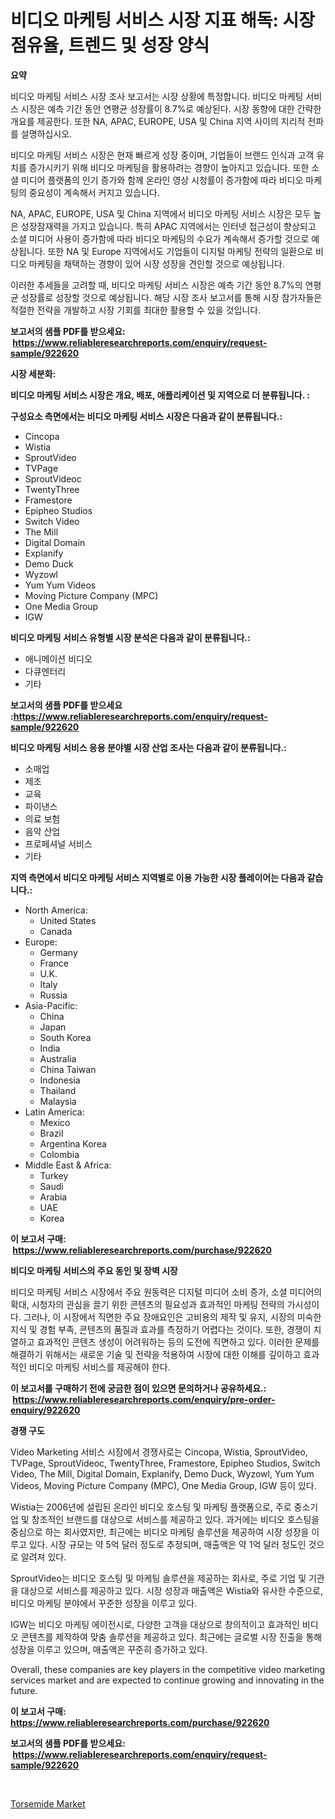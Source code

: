 <p><h1>비디오 마케팅 서비스 시장 지표 해독: 시장 점유율, 트렌드 및 성장 양식</h1></p><p><strong>요약</strong></p>
<p><p>비디오 마케팅 서비스 시장 조사 보고서는 시장 상황에 특정합니다.  비디오 마케팅 서비스 시장은 예측 기간 동안 연평균 성장률이 8.7%로 예상된다. 시장 동향에 대한 간략한 개요를 제공한다. 또한 NA, APAC, EUROPE, USA 및 China 지역 사이의 지리적 전파를 설명하십시오.</p><p>비디오 마케팅 서비스 시장은 현재 빠르게 성장 중이며, 기업들이 브랜드 인식과 고객 유치를 증가시키기 위해 비디오 마케팅을 활용하려는 경향이 높아지고 있습니다. 또한 소셜 미디어 플랫폼의 인기 증가와 함께 온라인 영상 시청률이 증가함에 따라 비디오 마케팅의 중요성이 계속해서 커지고 있습니다.</p><p>NA, APAC, EUROPE, USA 및 China 지역에서 비디오 마케팅 서비스 시장은 모두 높은 성장잠재력을 가지고 있습니다. 특히 APAC 지역에서는 인터넷 접근성이 향상되고 소셜 미디어 사용이 증가함에 따라 비디오 마케팅의 수요가 계속해서 증가할 것으로 예상됩니다. 또한 NA 및 Europe 지역에서도 기업들이 디지털 마케팅 전략의 일환으로 비디오 마케팅을 채택하는 경향이 있어 시장 성장을 견인할 것으로 예상됩니다.</p><p>이러한 추세들을 고려할 때, 비디오 마케팅 서비스 시장은 예측 기간 동안 8.7%의 연평균 성장률로 성장할 것으로 예상됩니다. 해당 시장 조사 보고서를 통해 시장 참가자들은 적절한 전략을 개발하고 시장 기회를 최대한 활용할 수 있을 것입니다.</p></p>
<p><strong>보고서의 샘플 PDF를 받으세요: &nbsp;<a href="https://www.reliableresearchreports.com/enquiry/request-sample/922620">https://www.reliableresearchreports.com/enquiry/request-sample/922620</a></strong></p>
<p><strong>시장 세분화:</strong></p>
<p><strong> 비디오 마케팅 서비스 시장은 개요, 배포, 애플리케이션 및 지역으로 더 분류됩니다. :</strong></p>
<p><strong>구성요소 측면에서는 비디오 마케팅 서비스 시장은 다음과 같이 분류됩니다.:</strong></p>
<p><ul><li>Cincopa</li><li>Wistia</li><li>SproutVideo</li><li>TVPage</li><li>SproutVideoc</li><li>TwentyThree</li><li>Framestore</li><li>Epipheo Studios</li><li>Switch Video</li><li>The Mill</li><li>Digital Domain</li><li>Explanify</li><li>Demo Duck</li><li>Wyzowl</li><li>Yum Yum Videos</li><li>Moving Picture Company (MPC)</li><li>One Media Group</li><li>IGW</li></ul></p>
<p><strong> 비디오 마케팅 서비스 유형별 시장 분석은 다음과 같이 분류됩니다.:</strong></p>
<p><ul><li>애니메이션 비디오</li><li>다큐멘터리</li><li>기타</li></ul></p>
<p><strong>보고서의 샘플 PDF를 받으세요 :<a href="https://www.reliableresearchreports.com/enquiry/request-sample/922620">https://www.reliableresearchreports.com/enquiry/request-sample/922620</a></strong></p>
<p><strong> 비디오 마케팅 서비스 응용 분야별 시장 산업 조사는 다음과 같이 분류됩니다.:</strong></p>
<p><ul><li>소매업</li><li>제조</li><li>교육</li><li>파이낸스</li><li>의료 보험</li><li>음악 산업</li><li>프로페셔널 서비스</li><li>기타</li></ul></p>
<p><strong>지역 측면에서 비디오 마케팅 서비스 지역별로 이용 가능한 시장 플레이어는 다음과 같습니다.:</strong></p>
<p><ul>
    <li>
        North America:
        <ul>
            <li>United States</li>
            <li>Canada</li>
        </ul>
    </li>
    <li>
        Europe:
        <ul>
            <li>Germany</li>
            <li>France</li>
            <li>U.K.</li>
            <li>Italy</li>
            <li>Russia</li>
        </ul>
    </li>
    <li>
        Asia-Pacific:
        <ul>
            <li>China</li>
            <li>Japan</li>
            <li>South Korea</li>
            <li>India</li>
            <li>Australia</li>
            <li>China Taiwan</li>
            <li>Indonesia</li>
            <li>Thailand</li>
            <li>Malaysia</li>
        </ul>
    </li>
    <li>
        Latin America:
        <ul>
            <li>Mexico</li>
            <li>Brazil</li>
            <li>Argentina Korea</li>
            <li>Colombia</li>
        </ul>
    </li>
    <li>
        Middle East & Africa:
        <ul>
            <li>Turkey</li>
            <li>Saudi</li>
            <li>Arabia</li>
            <li>UAE</li>
            <li>Korea</li>
        </ul>
    </li>
    </ul></p>
<p><strong>이 보고서 구매: &nbsp;<a href="https://www.reliableresearchreports.com/purchase/922620">https://www.reliableresearchreports.com/purchase/922620</a></strong></p>
<p><strong>비디오 마케팅 서비스의 주요 동인 및 장벽 시장</strong></p>
<p><p>비디오 마케팅 서비스 시장에서 주요 원동력은 디지털 미디어 소비 증가, 소셜 미디어의 확대, 시청자의 관심을 끌기 위한 콘텐츠의 필요성과 효과적인 마케팅 전략의 가시성이다. 그러나, 이 시장에서 직면한 주요 장애요인은 고비용의 제작 및 유지, 시장의 미숙한 지식 및 경험 부족, 콘텐츠의 품질과 효과를 측정하기 어렵다는 것이다. 또한, 경쟁이 치열하고 효과적인 콘텐츠 생성이 어려워하는 등의 도전에 직면하고 있다. 이러한 문제를 해결하기 위해서는 새로운 기술 및 전략을 적용하여 시장에 대한 이해를 깊이하고 효과적인 비디오 마케팅 서비스를 제공해야 한다.</p></p>
<p><strong>이 보고서를 구매하기 전에 궁금한 점이 있으면 문의하거나 공유하세요.: &nbsp;<a href="https://www.reliableresearchreports.com/enquiry/pre-order-enquiry/922620">https://www.reliableresearchreports.com/enquiry/pre-order-enquiry/922620</a></strong></p>
<p><strong>경쟁 구도</strong></p>
<p><p>Video Marketing 서비스 시장에서 경쟁사로는 Cincopa, Wistia, SproutVideo, TVPage, SproutVideoc, TwentyThree, Framestore, Epipheo Studios, Switch Video, The Mill, Digital Domain, Explanify, Demo Duck, Wyzowl, Yum Yum Videos, Moving Picture Company (MPC), One Media Group, IGW 등이 있다. </p><p>Wistia는 2006년에 설립된 온라인 비디오 호스팅 및 마케팅 플랫폼으로, 주로 중소기업 및 창조적인 브랜드를 대상으로 서비스를 제공하고 있다. 과거에는 비디오 호스팅을 중심으로 하는 회사였지만, 최근에는 비디오 마케팅 솔루션을 제공하여 시장 성장을 이루고 있다. 시장 규모는 약 5억 달러 정도로 추정되며, 매출액은 약 1억 달러 정도인 것으로 알려져 있다.</p><p>SproutVideo는 비디오 호스팅 및 마케팅 솔루션을 제공하는 회사로, 주로 기업 및 기관을 대상으로 서비스를 제공하고 있다. 시장 성장과 매출액은 Wistia와 유사한 수준으로, 비디오 마케팅 분야에서 꾸준한 성장을 이루고 있다.</p><p>IGW는 비디오 마케팅 에이전시로, 다양한 고객을 대상으로 창의적이고 효과적인 비디오 콘텐츠를 제작하여 맞춤 솔루션을 제공하고 있다. 최근에는 글로벌 시장 진출을 통해 성장을 이루고 있으며, 매출액은 꾸준히 증가하고 있다. </p><p>Overall, these companies are key players in the competitive video marketing services market and are expected to continue growing and innovating in the future.</p></p>
<p><strong>이 보고서 구매: &nbsp; <a href="https://www.reliableresearchreports.com/purchase/922620">https://www.reliableresearchreports.com/purchase/922620</a></strong></p>
<p><strong>보고서의 샘플 PDF를 받으세요: &nbsp;<a href="https://www.reliableresearchreports.com/enquiry/request-sample/922620">https://www.reliableresearchreports.com/enquiry/request-sample/922620</a></strong><strong></strong></p>
<p>&nbsp;</p>
<p><p><a href="https://github.com/ruddyyedelwadw/Market-Research-Report-List-1/blob/main/torsemide-market.md">Torsemide Market</a></p></p>